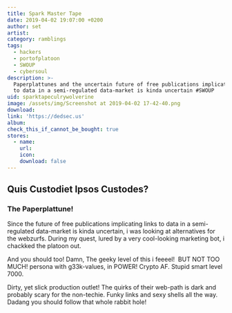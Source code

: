 ```yaml
---
title: Spark Master Tape
date: 2019-04-02 19:07:00 +0200
author: set
artist:
category: ramblings
tags:
  - hackers
  - portofplatoon
  - SWOUP
  - cybersoul
description: >-
  Paperplattunes and the uncertain future of free publications implicating links
  to data in a semi-regulated data-market is kinda uncertain #SWOUP
uid: sparktapeculrywolverine
image: /assets/img/Screenshot at 2019-04-02 17-42-40.png
download:
link: 'https://dedsec.us'
album: 
check_this_if_cannot_be_bought: true
stores:
  - name:
    url: 
    icon: 
    download: false
---
```


## Quis Custodiet Ipsos Custodes?

### The Paperplattune!

Since the future of free publications implicating links to data in a semi-regulated data-market is kinda uncertain, i was looking at alternatives for the webzurfs. During my quest, lured by a very cool-looking marketing bot, i chackked the platoon out.

And you should too! Damn, The geeky level of this i feeeel!  BUT NOT TOO MUCH! persona with g33k-values, in POWER! Crypto AF. Stupid smart level 7000.

Dirty, yet slick production outlet! The quirks of their web-path is dark and probably scary for the non-techie. Funky links and sexy shells all the way. Dadang you should follow that whole rabbit hole!